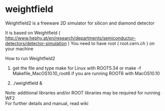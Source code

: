 # weightfield

Weightfield2 is a freeware 2D simulator for silicon and diamond detector

It is based on Weightfield ( http://www.hephy.at/en/research/departments/semiconductor-detectors/detector-simulation )
You need to have root ( root.cern.ch ) on your machine

How to run Weightfield2

1) get the file and type
make for Linux with ROOT5.34
or
make -f Makefile_MacOS10.10_root6 if you are running ROOT6 with MacOS10.10

2) ./weightfield &

Note: additional libraries and/or ROOT libraries may be required for running WF2  
For further details and manual, read wiki
